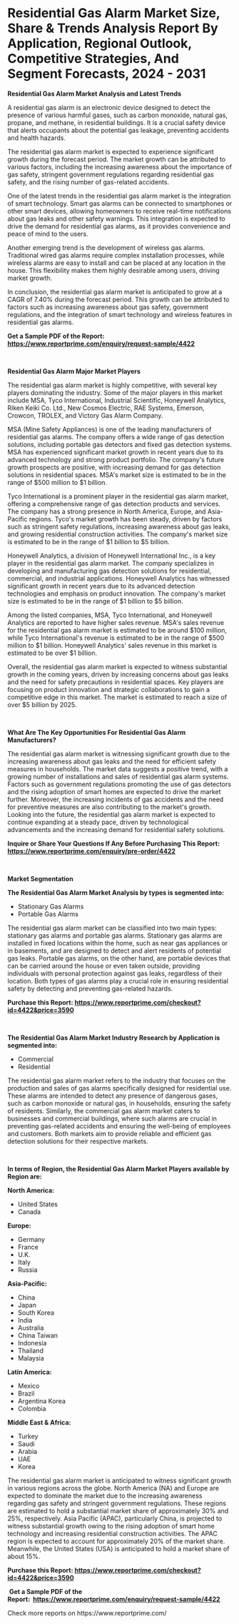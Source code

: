<p><h1>Residential Gas Alarm Market Size, Share & Trends Analysis Report By Application, Regional Outlook, Competitive Strategies, And Segment Forecasts, 2024 - 2031</h1></p><p><strong>Residential Gas Alarm Market Analysis and Latest Trends</strong></p>
<p><p>A residential gas alarm is an electronic device designed to detect the presence of various harmful gases, such as carbon monoxide, natural gas, propane, and methane, in residential buildings. It is a crucial safety device that alerts occupants about the potential gas leakage, preventing accidents and health hazards.</p><p>The residential gas alarm market is expected to experience significant growth during the forecast period. The market growth can be attributed to various factors, including the increasing awareness about the importance of gas safety, stringent government regulations regarding residential gas safety, and the rising number of gas-related accidents.</p><p>One of the latest trends in the residential gas alarm market is the integration of smart technology. Smart gas alarms can be connected to smartphones or other smart devices, allowing homeowners to receive real-time notifications about gas leaks and other safety warnings. This integration is expected to drive the demand for residential gas alarms, as it provides convenience and peace of mind to the users.</p><p>Another emerging trend is the development of wireless gas alarms. Traditional wired gas alarms require complex installation processes, while wireless alarms are easy to install and can be placed at any location in the house. This flexibility makes them highly desirable among users, driving market growth.</p><p>In conclusion, the residential gas alarm market is anticipated to grow at a CAGR of 7.40% during the forecast period. This growth can be attributed to factors such as increasing awareness about gas safety, government regulations, and the integration of smart technology and wireless features in residential gas alarms.</p></p>
<p><strong>Get a Sample PDF of the Report:&nbsp; <a href="https://www.reportprime.com/enquiry/request-sample/4422">https://www.reportprime.com/enquiry/request-sample/4422</a></strong></p>
<p>&nbsp;</p>
<p><strong>Residential Gas Alarm Major Market Players</strong></p>
<p><p>The residential gas alarm market is highly competitive, with several key players dominating the industry. Some of the major players in this market include MSA, Tyco International, Industrial Scientific, Honeywell Analytics, Riken Keiki Co. Ltd., New Cosmos Electric, RAE Systems, Emerson, Crowcon, TROLEX, and Victory Gas Alarm Company.</p><p>MSA (Mine Safety Appliances) is one of the leading manufacturers of residential gas alarms. The company offers a wide range of gas detection solutions, including portable gas detectors and fixed gas detection systems. MSA has experienced significant market growth in recent years due to its advanced technology and strong product portfolio. The company's future growth prospects are positive, with increasing demand for gas detection solutions in residential spaces. MSA's market size is estimated to be in the range of $500 million to $1 billion.</p><p>Tyco International is a prominent player in the residential gas alarm market, offering a comprehensive range of gas detection products and services. The company has a strong presence in North America, Europe, and Asia-Pacific regions. Tyco's market growth has been steady, driven by factors such as stringent safety regulations, increasing awareness about gas leaks, and growing residential construction activities. The company's market size is estimated to be in the range of $1 billion to $5 billion.</p><p>Honeywell Analytics, a division of Honeywell International Inc., is a key player in the residential gas alarm market. The company specializes in developing and manufacturing gas detection solutions for residential, commercial, and industrial applications. Honeywell Analytics has witnessed significant growth in recent years due to its advanced detection technologies and emphasis on product innovation. The company's market size is estimated to be in the range of $1 billion to $5 billion.</p><p>Among the listed companies, MSA, Tyco International, and Honeywell Analytics are reported to have higher sales revenue. MSA's sales revenue for the residential gas alarm market is estimated to be around $100 million, while Tyco International's revenue is estimated to be in the range of $500 million to $1 billion. Honeywell Analytics' sales revenue in this market is estimated to be over $1 billion.</p><p>Overall, the residential gas alarm market is expected to witness substantial growth in the coming years, driven by increasing concerns about gas leaks and the need for safety precautions in residential spaces. Key players are focusing on product innovation and strategic collaborations to gain a competitive edge in this market. The market is estimated to reach a size of over $5 billion by 2025.</p></p>
<p>&nbsp;</p>
<p><strong>What Are The Key Opportunities For Residential Gas Alarm Manufacturers?</strong></p>
<p><p>The residential gas alarm market is witnessing significant growth due to the increasing awareness about gas leaks and the need for efficient safety measures in households. The market data suggests a positive trend, with a growing number of installations and sales of residential gas alarm systems. Factors such as government regulations promoting the use of gas detectors and the rising adoption of smart homes are expected to drive the market further. Moreover, the increasing incidents of gas accidents and the need for preventive measures are also contributing to the market's growth. Looking into the future, the residential gas alarm market is expected to continue expanding at a steady pace, driven by technological advancements and the increasing demand for residential safety solutions.</p></p>
<p><strong>Inquire or Share Your Questions If Any Before Purchasing This Report: <a href="https://www.reportprime.com/enquiry/pre-order/4422">https://www.reportprime.com/enquiry/pre-order/4422</a></strong></p>
<p>&nbsp;</p>
<p><strong>Market Segmentation</strong></p>
<p><strong>The Residential Gas Alarm Market Analysis by types is segmented into:</strong></p>
<p><ul><li>Stationary Gas Alarms</li><li>Portable Gas Alarms</li></ul></p>
<p><p>The residential gas alarm market can be classified into two main types: stationary gas alarms and portable gas alarms. Stationary gas alarms are installed in fixed locations within the home, such as near gas appliances or in basements, and are designed to detect and alert residents of potential gas leaks. Portable gas alarms, on the other hand, are portable devices that can be carried around the house or even taken outside, providing individuals with personal protection against gas leaks, regardless of their location. Both types of gas alarms play a crucial role in ensuring residential safety by detecting and preventing gas-related hazards.</p></p>
<p><strong>Purchase this Report:&nbsp;<a href="https://www.reportprime.com/checkout?id=4422&price=3590">https://www.reportprime.com/checkout?id=4422&price=3590</a></strong></p>
<p>&nbsp;</p>
<p><strong>The Residential Gas Alarm Market Industry Research by Application is segmented into:</strong></p>
<p><ul><li>Commercial</li><li>Residential</li></ul></p>
<p><p>The residential gas alarm market refers to the industry that focuses on the production and sales of gas alarms specifically designed for residential use. These alarms are intended to detect any presence of dangerous gases, such as carbon monoxide or natural gas, in households, ensuring the safety of residents. Similarly, the commercial gas alarm market caters to businesses and commercial buildings, where such alarms are crucial in preventing gas-related accidents and ensuring the well-being of employees and customers. Both markets aim to provide reliable and efficient gas detection solutions for their respective markets.</p></p>
<p>&nbsp;</p>
<p><strong>In terms of Region, the Residential Gas Alarm Market Players available by Region are:</strong></p>
<p>
    <p> <strong> North America: </strong>
        <ul>
            <li>United States</li>
            <li>Canada</li>
        </ul>
        </p> 
    <p> <strong> Europe: </strong>
        <ul>
            <li>Germany</li>
            <li>France</li>
            <li>U.K.</li>
            <li>Italy</li>
            <li>Russia</li>
        </ul>
        </p> 
    <p> <strong> Asia-Pacific: </strong>
        <ul>
            <li>China</li>
            <li>Japan</li>
            <li>South Korea</li>
            <li>India</li>
            <li>Australia</li>
            <li>China Taiwan</li>
            <li>Indonesia</li>
            <li>Thailand</li>
            <li>Malaysia</li>
        </ul>
        </p> 
    <p> <strong> Latin America: </strong>
        <ul>
            <li>Mexico</li>
            <li>Brazil</li>
            <li>Argentina Korea</li>
            <li>Colombia</li>
        </ul>
        </p> 
    <p> <strong> Middle East & Africa: </strong>
        <ul>
            <li>Turkey</li>
            <li>Saudi</li>
            <li>Arabia</li>
            <li>UAE</li>
            <li>Korea</li>
        </ul>
    </p>
    </p>
<p><p>The residential gas alarm market is anticipated to witness significant growth in various regions across the globe. North America (NA) and Europe are expected to dominate the market due to the increasing awareness regarding gas safety and stringent government regulations. These regions are estimated to hold a substantial market share of approximately 30% and 25%, respectively. Asia Pacific (APAC), particularly China, is projected to witness substantial growth owing to the rising adoption of smart home technology and increasing residential construction activities. The APAC region is expected to account for approximately 20% of the market share. Meanwhile, the United States (USA) is anticipated to hold a market share of about 15%.</p></p>
<p><strong>Purchase this Report: <a href="https://www.reportprime.com/checkout?id=4422&price=3590">https://www.reportprime.com/checkout?id=4422&price=3590</a></strong></p>
<p>&nbsp;<strong>Get a Sample PDF of the Report:&nbsp;&nbsp;<a href="https://www.reportprime.com/enquiry/request-sample/4422">https://www.reportprime.com/enquiry/request-sample/4422</a></strong></p>
<p><strong></strong></p>
<p>Check more reports on https://www.reportprime.com/</p>